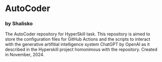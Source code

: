 # AutoCoder
### by Shalisko
The AutoCoder repository for HyperSkill task. This repository is aimed to store the configuration files for GitHub Actions and the scripts to interact with the generative artifitial intelligence system ChatGPT by OpenAI as it described in the Hyperskill project homonimous with the repository. Created in November, 2024.
